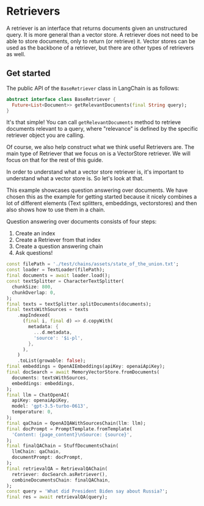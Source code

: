 # Retrievers

A retriever is an interface that returns documents given an unstructured query.
It is more general than a vector store. A retriever does not need to be able to
store documents, only to return (or retrieve) it. Vector stores can be used as
the backbone of a retriever, but there are other types of retrievers as well.

## Get started

The public API of the `BaseRetriever` class in LangChain is as follows:

```dart
abstract interface class BaseRetriever {
  Future<List<Document>> getRelevantDocuments(final String query);
}
```

It's that simple! You can call `getRelevantDocuments` method to retrieve
documents relevant to a query, where "relevance" is defined by the specific
retriever object you are calling.

Of course, we also help construct what we think useful Retrievers are. The main
type of Retriever that we focus on is a VectorStore retriever. We will focus on
that for the rest of this guide.

In order to understand what a vector store retriever is, it's important to
understand what a vector store is. So let's look at that.

This example showcases question answering over documents. We have chosen this as the example for getting started because it nicely combines a lot of different elements (Text splitters, embeddings, vectorstores) and then also shows how to use them in a chain.

Question answering over documents consists of four steps:

1. Create an index
2. Create a Retriever from that index
3. Create a question answering chain
4. Ask questions!

```dart
const filePath = './test/chains/assets/state_of_the_union.txt';
const loader = TextLoader(filePath);
final documents = await loader.load();
const textSplitter = CharacterTextSplitter(
  chunkSize: 800,
  chunkOverlap: 0,
);
final texts = textSplitter.splitDocuments(documents);
final textsWithSources = texts
    .mapIndexed(
      (final i, final d) => d.copyWith(
        metadata: {
          ...d.metadata,
          'source': '$i-pl',
        },
      ),
    )
    .toList(growable: false);
final embeddings = OpenAIEmbeddings(apiKey: openaiApiKey);
final docSearch = await MemoryVectorStore.fromDocuments(
  documents: textsWithSources,
  embeddings: embeddings,
);
final llm = ChatOpenAI(
  apiKey: openaiApiKey,
  model: 'gpt-3.5-turbo-0613',
  temperature: 0,
);
final qaChain = OpenAIQAWithSourcesChain(llm: llm);
final docPrompt = PromptTemplate.fromTemplate(
  'Content: {page_content}\nSource: {source}',
);
final finalQAChain = StuffDocumentsChain(
  llmChain: qaChain,
  documentPrompt: docPrompt,
);
final retrievalQA = RetrievalQAChain(
  retriever: docSearch.asRetriever(),
  combineDocumentsChain: finalQAChain,
);
const query = 'What did President Biden say about Russia?';
final res = await retrievalQA(query);
```

